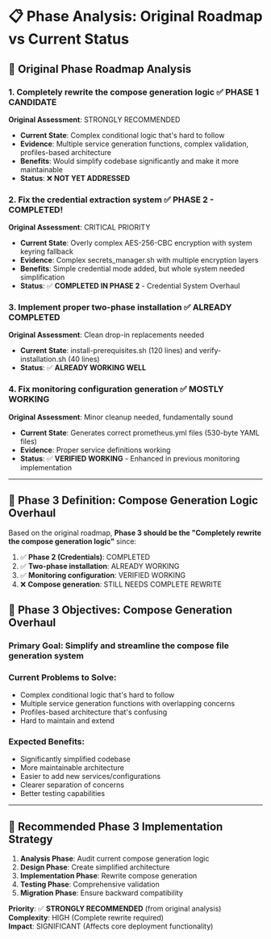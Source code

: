 # 📋 **Phase Analysis: Original Roadmap vs Current Status**

## 🎯 **Original Phase Roadmap Analysis**

### **1. Completely rewrite the compose generation logic** ✅ **PHASE 1 CANDIDATE**
**Original Assessment**: STRONGLY RECOMMENDED
- **Current State**: Complex conditional logic that's hard to follow
- **Evidence**: Multiple service generation functions, complex validation, profiles-based architecture
- **Benefits**: Would simplify codebase significantly and make it more maintainable
- **Status**: ❌ **NOT YET ADDRESSED**

### **2. Fix the credential extraction system** ✅ **PHASE 2 - COMPLETED!**
**Original Assessment**: CRITICAL PRIORITY  
- **Current State**: Overly complex AES-256-CBC encryption with system keyring fallback
- **Evidence**: Complex secrets_manager.sh with multiple encryption layers
- **Benefits**: Simple credential mode added, but whole system needed simplification
- **Status**: ✅ **COMPLETED IN PHASE 2** - Credential System Overhaul

### **3. Implement proper two-phase installation** ✅ **ALREADY COMPLETED**
**Original Assessment**: Clean drop-in replacements needed
- **Current State**: install-prerequisites.sh (120 lines) and verify-installation.sh (40 lines)
- **Status**: ✅ **ALREADY WORKING WELL**

### **4. Fix monitoring configuration generation** ✅ **MOSTLY WORKING**
**Original Assessment**: Minor cleanup needed, fundamentally sound
- **Current State**: Generates correct prometheus.yml files (530-byte YAML files)
- **Evidence**: Proper service definitions working
- **Status**: ✅ **VERIFIED WORKING** - Enhanced in previous monitoring implementation

---

## 🚀 **Phase 3 Definition: Compose Generation Logic Overhaul**

Based on the original roadmap, **Phase 3 should be the "Completely rewrite the compose generation logic"** since:

1. ✅ **Phase 2 (Credentials)**: COMPLETED
2. ✅ **Two-phase installation**: ALREADY WORKING  
3. ✅ **Monitoring configuration**: VERIFIED WORKING
4. ❌ **Compose generation**: STILL NEEDS COMPLETE REWRITE

## 🎯 **Phase 3 Objectives: Compose Generation Overhaul**

### **Primary Goal**: Simplify and streamline the compose file generation system

### **Current Problems to Solve**:
- Complex conditional logic that's hard to follow
- Multiple service generation functions with overlapping concerns
- Profiles-based architecture that's confusing
- Hard to maintain and extend

### **Expected Benefits**:
- Significantly simplified codebase
- More maintainable architecture
- Easier to add new services/configurations
- Clearer separation of concerns
- Better testing capabilities

---

## 📝 **Recommended Phase 3 Implementation Strategy**

1. **Analysis Phase**: Audit current compose generation logic
2. **Design Phase**: Create simplified architecture
3. **Implementation Phase**: Rewrite compose generation
4. **Testing Phase**: Comprehensive validation
5. **Migration Phase**: Ensure backward compatibility

**Priority**: ✅ **STRONGLY RECOMMENDED** (from original analysis)  
**Complexity**: HIGH (Complete rewrite required)  
**Impact**: SIGNIFICANT (Affects core deployment functionality)
